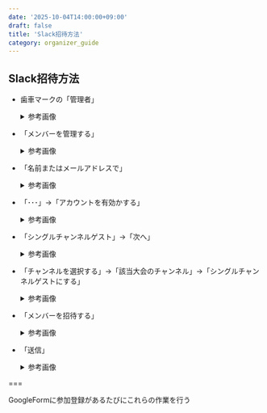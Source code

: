```yaml
---
date: '2025-10-04T14:00:00+09:00'
draft: false
title: 'Slack招待方法'
category: organizer_guide
---
```


## Slack招待方法

- 歯車マークの「管理者」
    <details>
    <summary>参考画像</summary>
    <img src="../../../static/images/organizer/slack_invitation/image.png" alt="管理者" width="200">
    </details>

- 「メンバーを管理する」
    <details>
    <summary>参考画像</summary>
    <img src="../../../static/images/organizer/slack_invitation/image%201.png" alt="メンバーを管理する" width="200">
    </details>

- 「名前またはメールアドレスで」
    <details>
    <summary>参考画像</summary>
    <img src="../../../static/images/organizer/slack_invitation/image%202.png" alt="名前またはメールアドレスで" width="800">

    1. 参加登録GoogleFormに入力されたメールアドレスを入力

    2. 参加者が過去に出場したことがあった場合は検索結果にユーザが表示される
    </details>

- 「･･･」→「アカウントを有効かする」
    <details>
    <summary>参考画像</summary>
    <img src="../../../static/images/organizer/slack_invitation/image%203.png" alt="アカウントを有効化する" width="400">
    </details>

- 「シングルチャンネルゲスト」→「次へ」
    <details>
    <summary>参考画像</summary>
    <img src="../../../static/images/organizer/slack_invitation/image%204.png" alt="シングルチャンネルゲスト" width="400">
    </details>

- 「チャンネルを選択する」→「該当大会のチャンネル」→「シングルチャンネルゲストにする」
    <details>
    <summary>参考画像</summary>
    <img src="../../../static/images/organizer/slack_invitation/image%205.png" alt="チャンネルを選択する" width="400">
    </details>

- 「メンバーを招待する」
    <details>
    <summary>参考画像</summary>
    <img src="../../../static/images/organizer/slack_invitation/image%206.png" alt="メンバーを招待する" width="600">
    </details>

- 「送信」
    <details>
    <summary>参考画像</summary>
    <img src="../../../static/images/organizer/slack_invitation/image%207.png" alt="送信" width="400">

    1. 送信先に参加登録GoogleFormに入力されたメールアドレスを入力

    2. 招待の種類は「ゲスト」

    3. チームのチャンネルに追加する「該当大会のチャンネル」

    4. 「送信」
    </details>

===

GoogleFormに参加登録があるたびにこれらの作業を行う
